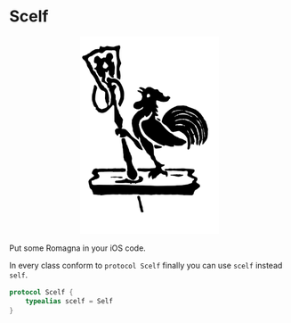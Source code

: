 # Scelf

<p align="center">
    <img src="/GitHub%20Page/Images/logo.svg?sanitize=true" width="250">
</p>

Put some Romagna in your iOS code.

In every class conform to `protocol Scelf` finally you can use `scelf` instead `self`.

```swift
protocol Scelf {
    typealias scelf = Self
}
```
